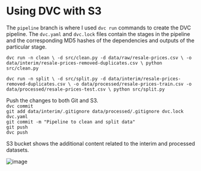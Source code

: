 # Using DVC with S3

The `pipeline` branch is where I used `dvc run` commands to create the DVC pipeline. The `dvc.yaml` and `dvc.lock` files contain the stages in the pipeline and the corresponding MD5 hashes of the dependencies and outputs of the particular stage. <br>

`dvc run -n clean \
        -d src/clean.py -d data/raw/resale-prices.csv \
        -o data/interim/resale-prices-removed-duplicates.csv \
        python src/clean.py` <br>
        
`dvc run -n split \
        -d src/split.py -d data/interim/resale-prices-removed-duplicates.csv \
        -o data/processed/resale-prices-train.csv -o data/processed/resale-prices-test.csv \
        python src/split.py` <br>
        
Push the changes to both Git and S3. <br>
`dvc commit` <br>
`git add data/interim/.gitignore data/processed/.gitignore dvc.lock dvc.yaml` <br>
`git commit -m "Pipeline to clean and split data"` <br>
`git push` <br>
`dvc push` <br>

S3 bucket shows the additional content related to the interim and processed datasets.

![image](https://user-images.githubusercontent.com/51873343/104393811-4a8f1d00-5580-11eb-99f1-5c70cc4ce94c.png)
